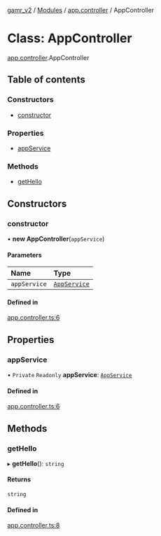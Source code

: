 [gamr_v2](../README.md) / [Modules](../modules.md) / [app.controller](../modules/app_controller.md) / AppController

# Class: AppController

[app.controller](../modules/app_controller.md).AppController

## Table of contents

### Constructors

- [constructor](app_controller.AppController.md#constructor)

### Properties

- [appService](app_controller.AppController.md#appservice)

### Methods

- [getHello](app_controller.AppController.md#gethello)

## Constructors

### constructor

• **new AppController**(`appService`)

#### Parameters

| Name | Type |
| :------ | :------ |
| `appService` | [`AppService`](app_service.AppService.md) |

#### Defined in

[app.controller.ts:6](https://github.com/treestarsystems/gamr_v2/blob/3aceaa6/src/app.controller.ts#L6)

## Properties

### appService

• `Private` `Readonly` **appService**: [`AppService`](app_service.AppService.md)

#### Defined in

[app.controller.ts:6](https://github.com/treestarsystems/gamr_v2/blob/3aceaa6/src/app.controller.ts#L6)

## Methods

### getHello

▸ **getHello**(): `string`

#### Returns

`string`

#### Defined in

[app.controller.ts:8](https://github.com/treestarsystems/gamr_v2/blob/3aceaa6/src/app.controller.ts#L8)
